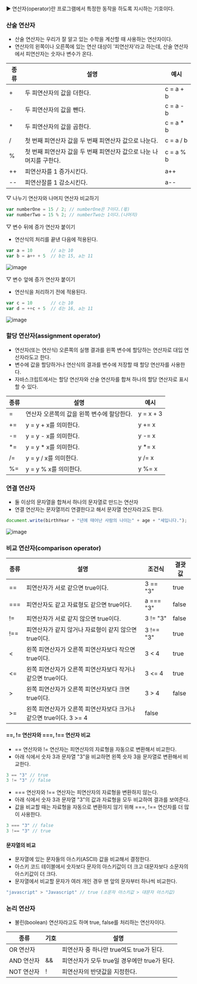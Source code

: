 ▶ 연산자(operator)란 프로그램에서 특정한 동작을 하도록 지시하는 기호이다.

### 산술 연산자

- 산술 연산자는 우리가 잘 알고 있는 수학을 계산할 때 사용하는 연산자이다.
- 연산자의 왼쪽이나 오른쪽에 있는 연산 대상이 '피연산자'라고 하는데, 산술 연산자에서 피연산자는 숫자나 변수가 온다.

종류|설명|예시
--|--|--
|+ | 두 피연산자의 값을 더한다. | c = a + b
|- | 두 피연산자의 값을 뺀다. | c = a - b
|* | 두 피연산자의 값을 곱한다. | c = a * b
/ | 첫 번째 피연산자 값을 두 번째 피연산자 값으로 나눈다. | c = a / b
% | 첫 번째 피연산자 값을 두 번째 피연산자 값으로 나눈 나머지를 구한다. | c = a % b
++ | 피연산자를 1 증가시킨다. | a++
-- | 피연산잘를 1 감소시킨다. | a--  
  
▽ 나누기 연산자와 나머지 연산자 비교하기
```js
var numberOne = 15 / 2; // numberOne은 7이다.(몫)
var numberTwo = 15 % 2; // numberTwo는 1이다.(나머지)
```

▽ 변수 뒤에 증가 연산자 붙이기
- 연산식의 처리를 끝낸 다음에 적용된다.

```js
var a = 10       // a는 10
var b = a++ + 5  // b는 15, a는 11
```
![image](https://github.com/Seonghyun-Park/Web/assets/121333241/34822ccb-7eac-4a63-8a0a-9be10a7c2885)

▽ 변수 앞에 증가 연산자 붙이기
- 연산식을 처리하기 전에 적용된다.

```js
var c = 10       // c는 10 
var d = ++c + 5  // d는 16, a는 11
```
![image](https://github.com/Seonghyun-Park/Web/assets/121333241/17132934-9fcf-4c89-b608-7361ca93d99a)

### 할당 연산자(assignment operator)

- 연산자(또는 연산식) 오른쪽의 실행 결과를 왼쪽 변수에 할당하는 연산자로 대입 연산자라도고 한다.
- 변수에 값을 할당하거나 연산식의 결과를 변수에 저장할 때 할당 연산자를 사용한다.
- 자바스크립트에서는 할당 연산자와 산술 연산자를 합쳐 하나의 할당 연산자로 표시할 수 있다.

종류|설명|예시
--|--|--
= | 연산자 오른쪽의 값을 왼쪽 변수에 할당한다. | y = x + 3
+= | y = y + x를 의미한다. | y += x
-= | y = y - x를 의미한다. | y -= x
*= | y = y * x를 의미한다. | y *= x
/= | y = y / x를 의미한다. | y /= x
%= | y = y % x를 의미한다. | y %= x

### 연결 연산자

- 둘 이상의 문자열을 합쳐서 하나의 문자열로 만드는 연산자
- 연결 연산자는 문자열끼리 연결한다고 해서 문자열 연산자라고도 한다.

```js
document.write(birthYear + "년에 태어난 사람의 나이는" + age + "세입니다.");
```
![image](https://github.com/Seonghyun-Park/Web/assets/121333241/813cfef9-219f-4aa1-abec-2a0e10a45b1c)


### 비교 연산자(comparison operator)

종류|설명|조건식|결괏값
--|--|--|--
== | 피연산자가 서로 같으면 true이다. | 3 == "3" | true
=== | 피연산자도 같고 자료형도 같으면 true이다. | a === "3" | false
!= | 피연산자가 서로 같지 않으면 true이다. | 3 != "3" | false
!== | 피연산자가 같지 않거나 자료형이 같지 않으면 true이다. | 3 !== "3" | true
< | 왼쪽 피연산자가 오른쪽 피연산자보다 작으면 true이다. | 3 < 4 | true
<= | 왼쪽 피연산자가 오른쪽 피연산자보다 작거나 같으면 true이다. | 3 <= 4 | true
|> | 왼쪽 피연산자가 오른쪽 피연산자보다 크면 true이다. | 3 > 4 | false
|>= | 왼쪽 피연산자가 오른쪽 피연산자보다 크거나 같으면 true이다. 3 >= 4 | false

#### ==, != 연산자와 ===, !== 연산자 비교

- == 연산자와 != 연산자는 피연산자의 자료형을 자동으로 변환해서 비교한다.
- 아래 식에서 숫자 3과 문자열 "3"을 비교하면 왼쪽 숫자 3을 문자열로 변환해서 비교한다.

```js
3 == "3" // true
3 != "3" // false
```

- === 연산자와 !== 연산자는 피연산자의 자료형을 변환하지 않는다.
- 아래 식에서 숫자 3과 문자열 "3"의 값과 자료형을 모두 비교하여 결과를 보여준다.
- 값을 비교할 때는 자료형을 자동으로 변환하지 않기 위해 ===, !== 연산자를 더 많이 사용한다.

```js
3 === "3" // false
3 !== "3" // true
```

#### 문자열의 비교

- 문자열에 있는 문자들의 아스키(ASCII) 값을 비교해서 결정한다.
- 아스키 코드 테이블에서 숫자보다 문자의 아스키값이 더 크고 대문자보다 소문자의 아스키값이 더 크다.
- 문자열에서 비교할 문자가 여러 개인 경우 맨 앞의 문자부터 하나씩 비교한다.

```js
"javascript" > "Javascript" // true (소문자 아스키값 > 대문자 아스키값)
```

### 논리 연산자

- 불린(boolean) 연산자라고도 하며 true, false를 처리하는 연산자이다.

종류|기호|설명
--|--|--
OR 연산자 |  | 피연산자 중 하나만 true여도 true가 된다.
AND 연산자 | && | 피연산자가 모두 true일 경우에만 true가 된다.
NOT 연산자 | ! | 피연산자의 반댓값을 지정한다.